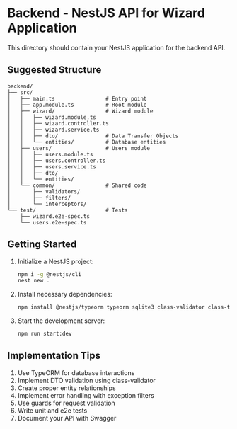 # Backend - NestJS API for Wizard Application

This directory should contain your NestJS application for the backend API.

## Suggested Structure

```
backend/
├── src/
│   ├── main.ts                # Entry point
│   ├── app.module.ts          # Root module
│   ├── wizard/                # Wizard module
│   │   ├── wizard.module.ts
│   │   ├── wizard.controller.ts
│   │   ├── wizard.service.ts
│   │   ├── dto/               # Data Transfer Objects
│   │   └── entities/          # Database entities
│   ├── users/                 # Users module
│   │   ├── users.module.ts
│   │   ├── users.controller.ts
│   │   ├── users.service.ts
│   │   ├── dto/
│   │   └── entities/
│   └── common/                # Shared code
│       ├── validators/
│       ├── filters/
│       └── interceptors/
└── test/                      # Tests
    ├── wizard.e2e-spec.ts
    └── users.e2e-spec.ts
```

## Getting Started

1. Initialize a NestJS project:
   ```bash
   npm i -g @nestjs/cli
   nest new .
   ```

2. Install necessary dependencies:
   ```bash
   npm install @nestjs/typeorm typeorm sqlite3 class-validator class-transformer
   ```

3. Start the development server:
   ```bash
   npm run start:dev
   ```

## Implementation Tips

1. Use TypeORM for database interactions
2. Implement DTO validation using class-validator
3. Create proper entity relationships
4. Implement error handling with exception filters
5. Use guards for request validation
6. Write unit and e2e tests
7. Document your API with Swagger